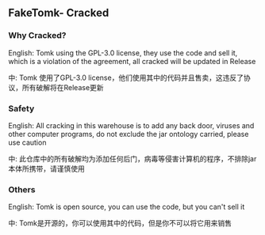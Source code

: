 ## FakeTomk- Cracked


### Why Cracked?

[Tomk-OpenSrc]: https://github.com/A-Team-official/Tomk-OpenSource

English: Tomk using the GPL-3.0 license, they use the code and sell it, which is a violation of the agreement, all cracked will be updated in Release

中: Tomk 使用了GPL-3.0 license，他们使用其中的代码并且售卖，这违反了协议，所有破解将在Release更新

### Safety

English: All cracking in this warehouse is to add any back door, viruses and other computer programs, do not exclude the jar ontology carried, please use caution

中: 此仓库中的所有破解均为添加任何后门，病毒等侵害计算机的程序，不排除jar本体所携带，请谨慎使用

### Others

English: Tomk is open source, you can use the code, but you can't sell it

中: Tomk是开源的，你可以使用其中的代码，但是你不可以将它用来销售
